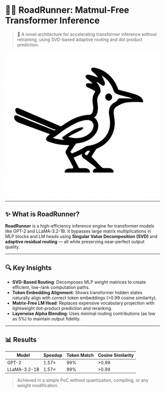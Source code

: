 # 🏃‍♂️ RoadRunner: Matmul-Free Transformer Inference

> 🚀 A novel architecture for accelerating transformer inference without retraining, using SVD-based adaptive routing and dot product prediction.

![RoadRunner Logo](images/logo.png)

---

## ✨ What is RoadRunner?

**RoadRunner** is a high-efficiency inference engine for transformer models like GPT-2 and LLaMA-3.2-1B. It bypasses large matrix multiplications in MLP blocks and LM heads using **Singular Value Decomposition (SVD)** and **adaptive residual routing** — all while preserving near-perfect output quality.

---

## 🔍 Key Insights

- **SVD-Based Routing**: Decomposes MLP weight matrices to create efficient, low-rank computation paths.
- **Token Embedding Alignment**: Shows transformer hidden states naturally align with correct token embeddings (>0.99 cosine similarity).
- **Matrix-Free LM Head**: Replaces expensive vocabulary projection with lightweight dot-product prediction and reranking.
- **Layerwise Alpha Blending**: Uses minimal routing contributions (as low as 5%) to maintain output fidelity.

---

## 📊 Results

| Model          | Speedup | Token Match | Cosine Similarity |
|----------------|---------|-------------|-------------------|
| GPT-2          | 1.57×   | 99%         | >0.99             |
| LLaMA-3.2-1B   | 1.57×   | 99%         | >0.99             |

> Achieved in a simple PoC without quantization, compiling, or any weight modification.
